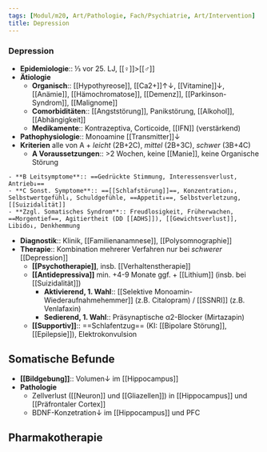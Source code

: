 ```yaml
---
tags: [Modul/m20, Art/Pathologie, Fach/Psychiatrie, Art/Intervention]
title: Depression
---
```

### Depression
- **Epidemiologie**:: ⅓ vor 25. LJ, [[♀]]>[[♂]]
- **Ätiologie**
	- **Organisch**:: [[Hypothyreose]], [[Ca2+]]↑↓, [[Vitamine]]↓, [[Anämie]], [[Hämochromatose]], [[Demenz]], [[Parkinson-Syndrom]], [[Malignome]]
	- **Comorbiditäten**:: [[Angststörung]], Panikstörung, [[Alkohol]], [[Abhängigkeit]]
	- **Medikamente**:: Kontrazeptiva, Corticoide, [[IFN]] (verstärkend)
- **Pathophysiologie**:: Monoamine [[Transmitter]]↓ 
- **Kriterien** alle von A + *leicht* (2B+2C), *mittel* (2B+3C), *schwer* (3B+4C)
	- **A Voraussetzungen**:: >2 Wochen, keine [[Manie]], keine Organische Störung
<!--SR:!2023-02-04,24,270-->
	- **B Leitsymptome**:: ==Gedrückte Stimmung, Interessensverlust, Antrieb↓==
	- **C Sonst. Symptome**:: ==[[Schlafstörung]]==, Konzentration↓, Selbstwertgefühl↓, Schuldgefühle, ==Appetit↓==, Selbstverletzung, [[Suizidalität]]
	- **Zzgl. Somatisches Syndrom**:: Freudlosigkeit, Früherwachen, ==Morgentief==, Agitiertheit (DD [[ADHS]]), [[Gewichtsverlust]], Libido↓, Denkhemmung
- **Diagnostik**:: Klinik, [[Familienanamnese]], [[Polysomnographie]]
- **Therapie**:: Kombination mehrerer Verfahren nur bei *schwerer* [[Depression]]
	- **[[Psychotherapie]]**, insb. [[Verhaltenstherapie]]
	- **[[Antidepressiva]]** min. +4-9 Monate ggf. + [[Lithium]] (insb. bei [[Suizidalität]])
		- **Aktivierend, 1. Wahl**:: [[Selektive Monoamin-Wiederaufnahmehemmer]] (z.B. Citalopram) / [[SSNRI]] (z.B. Venlafaxin)
		- **Sedierend, 1. Wahl**:: Präsynaptische α2-Blocker (Mirtazapin)
	- **[[Supportiv]]**:: ==Schlafentzug== (KI: [[Bipolare Störung]], [[Epilepsie]]), Elektrokonvulsion


## Somatische Befunde
- **[[Bildgebung]]**:: Volumen↓ im [[Hippocampus]]
- **Pathologie**
	- Zellverlust ([[Neuron]] und [[Gliazellen]]) in [[Hippocampus]] und [[Präfrontaler Cortex]]
	- BDNF-Konzetration↓ im [[Hippocampus]] und PFC

## Pharmakotherapie